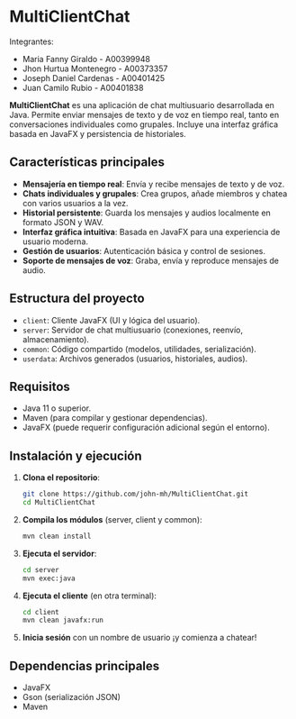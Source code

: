 # MultiClientChat

Integrantes:

- Maria Fanny Giraldo - A00399948
- Jhon Hurtua Montenegro - A00373357
- Joseph Daniel Cardenas - A00401425
- Juan Camilo Rubio -  A00401838


**MultiClientChat** es una aplicación de chat multiusuario desarrollada en Java. Permite enviar mensajes de texto y de voz en tiempo real, tanto en conversaciones individuales como grupales. Incluye una interfaz gráfica basada en JavaFX y persistencia de historiales.

## Características principales

- **Mensajería en tiempo real**: Envía y recibe mensajes de texto y de voz.
- **Chats individuales y grupales**: Crea grupos, añade miembros y chatea con varios usuarios a la vez.
- **Historial persistente**: Guarda los mensajes y audios localmente en formato JSON y WAV.
- **Interfaz gráfica intuitiva**: Basada en JavaFX para una experiencia de usuario moderna.
- **Gestión de usuarios**: Autenticación básica y control de sesiones.
- **Soporte de mensajes de voz**: Graba, envía y reproduce mensajes de audio.

##  Estructura del proyecto

- `client`: Cliente JavaFX (UI y lógica del usuario).
- `server`: Servidor de chat multiusuario (conexiones, reenvío, almacenamiento).
- `common`: Código compartido (modelos, utilidades, serialización).
- `userdata`: Archivos generados (usuarios, historiales, audios).

##  Requisitos

- Java 11 o superior.
- Maven (para compilar y gestionar dependencias).
- JavaFX (puede requerir configuración adicional según el entorno).

## Instalación y ejecución

1. **Clona el repositorio**:

   ```bash
   git clone https://github.com/john-mh/MultiClientChat.git
   cd MultiClientChat
   ```

2. **Compila los módulos** (server, client y common):

   ```bash
   mvn clean install
   ```

3. **Ejecuta el servidor**:

   ```bash
   cd server
   mvn exec:java
   ```

4. **Ejecuta el cliente** (en otra terminal):

   ```bash
   cd client
   mvn clean javafx:run
   ```

5. **Inicia sesión** con un nombre de usuario ¡y comienza a chatear!

## Dependencias principales

- JavaFX
- Gson (serialización JSON)
- Maven


